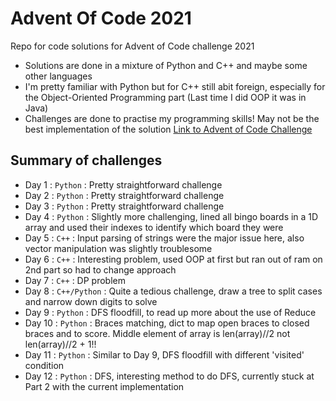 # Advent Of Code 2021
Repo for code solutions for Advent of Code challenge 2021
- Solutions are done in a mixture of Python and C++ and maybe some other languages
- I'm pretty familiar with Python but for C++ still abit foreign, especially for the Object-Oriented Programming part (Last time I did OOP it was in Java)
- Challenges are done to practise my programming skills! May not be the best implementation of the solution
[Link to Advent of Code Challenge](https://adventofcode.com/)

## Summary of challenges
- Day 1 : `Python` : Pretty straightforward challenge
- Day 2 : `Python` : Pretty straightforward challenge
- Day 3 : `Python` : Pretty straightforward challenge
- Day 4 : `Python` : Slightly more challenging, lined all bingo boards in a 1D array and used their indexes to identify which board they were
- Day 5 : `C++` : Input parsing of strings were the major issue here, also vector manipulation was slightly troublesome
- Day 6 : `C++` : Interesting problem, used OOP at first but ran out of ram on 2nd part so had to change approach
- Day 7 : `C++` : DP problem
- Day 8 : `C++/Python` : Quite a tedious challenge, draw a tree to split cases and narrow down digits to solve
- Day 9 : `Python` : DFS floodfill, to read up more about the use of Reduce
- Day 10 : `Python` : Braces matching, dict to map open braces to closed braces and to score. Middle element of array is len(array)//2 not len(array)//2 + 1!!
- Day 11 : `Python` : Similar to Day 9, DFS floodfill with different 'visited' condition
- Day 12 : `Python` : DFS, interesting method to do DFS, currently stuck at Part 2 with the current implementation